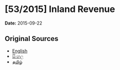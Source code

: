 # [53/2015] Inland Revenue

**Date:** 2015-09-22

## Original Sources

- [English](https://documents.gov.lk/view/bills/2015/9/53-2015_E.pdf)
- [සිංහල](https://documents.gov.lk/view/bills/2015/9/53-2015_S.pdf)
- [தமிழ்](https://documents.gov.lk/view/bills/2015/9/53-2015_T.pdf)
